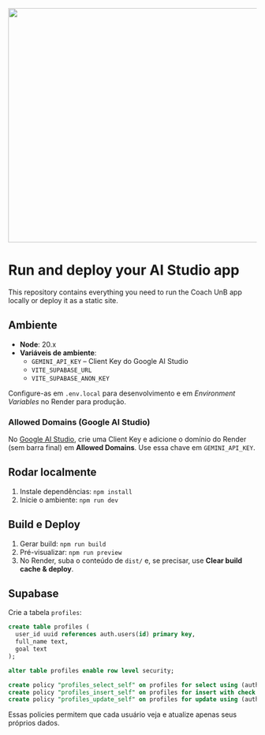 <div align="center">
<img width="1200" height="475" alt="GHBanner" src="https://github.com/user-attachments/assets/0aa67016-6eaf-458a-adb2-6e31a0763ed6" />
</div>

# Run and deploy your AI Studio app

This repository contains everything you need to run the Coach UnB app locally or deploy it as a static site.

## Ambiente

- **Node**: 20.x
- **Variáveis de ambiente**:
  - `GEMINI_API_KEY` – Client Key do Google AI Studio
  - `VITE_SUPABASE_URL`
  - `VITE_SUPABASE_ANON_KEY`

Configure-as em `.env.local` para desenvolvimento e em _Environment Variables_ no Render para produção.

### Allowed Domains (Google AI Studio)

No [Google AI Studio](https://aistudio.google.com/app/apikey), crie uma Client Key e adicione o domínio do Render (sem barra final) em **Allowed Domains**. Use essa chave em `GEMINI_API_KEY`.

## Rodar localmente

1. Instale dependências: `npm install`
2. Inicie o ambiente: `npm run dev`

## Build e Deploy

1. Gerar build: `npm run build`
2. Pré-visualizar: `npm run preview`
3. No Render, suba o conteúdo de `dist/` e, se precisar, use **Clear build cache & deploy**.

## Supabase

Crie a tabela `profiles`:

```sql
create table profiles (
  user_id uuid references auth.users(id) primary key,
  full_name text,
  goal text
);

alter table profiles enable row level security;

create policy "profiles_select_self" on profiles for select using (auth.uid() = user_id);
create policy "profiles_insert_self" on profiles for insert with check (auth.uid() = user_id);
create policy "profiles_update_self" on profiles for update using (auth.uid() = user_id);
```

Essas policies permitem que cada usuário veja e atualize apenas seus próprios dados.
